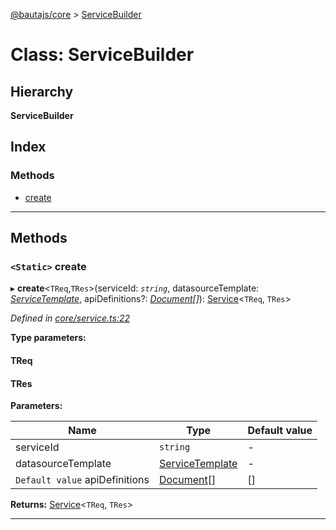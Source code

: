 [@bautajs/core](../README.md) > [ServiceBuilder](../classes/servicebuilder.md)

# Class: ServiceBuilder

## Hierarchy

**ServiceBuilder**

## Index

### Methods

* [create](servicebuilder.md#create)

---

## Methods

<a id="create"></a>

### `<Static>` create

▸ **create**<`TReq`,`TRes`>(serviceId: *`string`*, datasourceTemplate: *[ServiceTemplate](../interfaces/servicetemplate.md)*, apiDefinitions?: *[Document](../#document)[]*): [Service](../#service)<`TReq`, `TRes`>

*Defined in [core/service.ts:22](https://github.axa.com/Digital/bauta-nodejs/blob/9a199d7/packages/bautajs/src/core/service.ts#L22)*

**Type parameters:**

#### TReq 
#### TRes 
**Parameters:**

| Name | Type | Default value |
| ------ | ------ | ------ |
| serviceId | `string` | - |
| datasourceTemplate | [ServiceTemplate](../interfaces/servicetemplate.md) | - |
| `Default value` apiDefinitions | [Document](../#document)[] |  [] |

**Returns:** [Service](../#service)<`TReq`, `TRes`>

___

